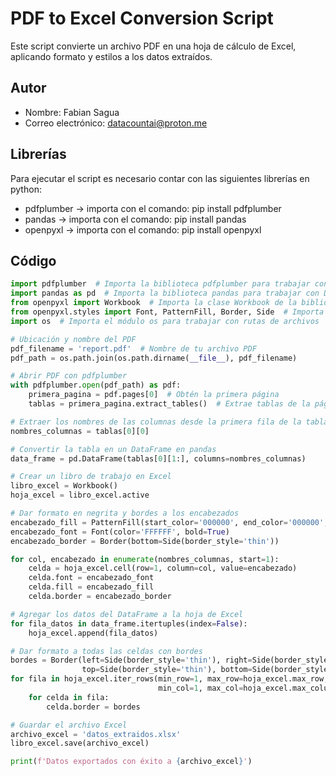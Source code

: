 # PDF to Excel Conversion Script

Este script convierte un archivo PDF en una hoja de cálculo de Excel, aplicando formato y estilos a los datos extraídos.

## Autor
- Nombre: Fabian Sagua
- Correo electrónico: datacountai@proton.me

## Librerías
Para ejecutar el script es necesario contar con las siguientes librerías en python:

- pdfplumber  -> importa con el comando: pip install pdfplumber
- pandas      -> importa con el comando: pip install pandas
- openpyxl    -> importa con el comando: pip install openpyxl


## Código

```python
import pdfplumber  # Importa la biblioteca pdfplumber para trabajar con archivos PDF
import pandas as pd  # Importa la biblioteca pandas para trabajar con DataFrames
from openpyxl import Workbook  # Importa la clase Workbook de la biblioteca openpyxl
from openpyxl.styles import Font, PatternFill, Border, Side  # Importa clases para formato en Excel
import os  # Importa el módulo os para trabajar con rutas de archivos

# Ubicación y nombre del PDF
pdf_filename = 'report.pdf'  # Nombre de tu archivo PDF
pdf_path = os.path.join(os.path.dirname(__file__), pdf_filename)

# Abrir PDF con pdfplumber
with pdfplumber.open(pdf_path) as pdf:
    primera_pagina = pdf.pages[0]  # Obtén la primera página
    tablas = primera_pagina.extract_tables()  # Extrae tablas de la página

# Extraer los nombres de las columnas desde la primera fila de la tabla
nombres_columnas = tablas[0][0]

# Convertir la tabla en un DataFrame en pandas
data_frame = pd.DataFrame(tablas[0][1:], columns=nombres_columnas)

# Crear un libro de trabajo en Excel
libro_excel = Workbook()
hoja_excel = libro_excel.active

# Dar formato en negrita y bordes a los encabezados
encabezado_fill = PatternFill(start_color='000000', end_color='000000', fill_type='solid')
encabezado_font = Font(color='FFFFFF', bold=True)
encabezado_border = Border(bottom=Side(border_style='thin'))

for col, encabezado in enumerate(nombres_columnas, start=1):
    celda = hoja_excel.cell(row=1, column=col, value=encabezado)
    celda.font = encabezado_font
    celda.fill = encabezado_fill
    celda.border = encabezado_border

# Agregar los datos del DataFrame a la hoja de Excel
for fila_datos in data_frame.itertuples(index=False):
    hoja_excel.append(fila_datos)

# Dar formato a todas las celdas con bordes
bordes = Border(left=Side(border_style='thin'), right=Side(border_style='thin'),
                top=Side(border_style='thin'), bottom=Side(border_style='thin'))
for fila in hoja_excel.iter_rows(min_row=1, max_row=hoja_excel.max_row,
                                 min_col=1, max_col=hoja_excel.max_column):
    for celda in fila:
        celda.border = bordes

# Guardar el archivo Excel
archivo_excel = 'datos_extraidos.xlsx'
libro_excel.save(archivo_excel)

print(f'Datos exportados con éxito a {archivo_excel}')
